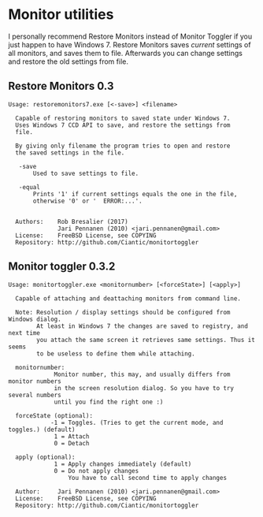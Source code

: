 Monitor utilities
=================

I personally recommend Restore Monitors instead of Monitor Toggler if you just happen 
to have Windows 7. Restore Monitors saves *current* settings of all monitors, and saves
them to file. Afterwards you can change settings and restore the old settings from file.
 

Restore Monitors 0.3
--------------------

    Usage: restoremonitors7.exe [<-save>] <filename>

      Capable of restoring monitors to saved state under Windows 7.
      Uses Windows 7 CCD API to save, and restore the settings from
      file.

      By giving only filename the program tries to open and restore
      the saved settings in the file.

       -save
           Used to save settings to file.

       -equal
           Prints '1' if current settings equals the one in the file,
           otherwise '0' or '  ERROR:...'.


      Authors:    Rob Bresalier (2017)
                  Jari Pennanen (2010) <jari.pennanen@gmail.com>
      License:    FreeBSD License, see COPYING
      Repository: http://github.com/Ciantic/monitortoggler
      

Monitor toggler 0.3.2
---------------------
    Usage: monitortoggler.exe <monitornumber> [<forceState>] [<apply>]

      Capable of attaching and deattaching monitors from command line.

      Note: Resolution / display settings should be configured from Windows dialog.
            At least in Windows 7 the changes are saved to registry, and next time
            you attach the same screen it retrieves same settings. Thus it seems
            to be useless to define them while attaching.

      monitornumber:
                 Monitor number, this may, and usually differs from monitor numbers
                 in the screen resolution dialog. So you have to try several numbers
                 until you find the right one :)

      forceState (optional):
                -1 = Toggles. (Tries to get the current mode, and toggles.) (default)
                 1 = Attach
                 0 = Detach

      apply (optional):
                 1 = Apply changes immediately (default)
                 0 = Do not apply changes
                     You have to call second time to apply changes

      Author:     Jari Pennanen (2010) <jari.pennanen@gmail.com>
      License:    FreeBSD License, see COPYING
      Repository: http://github.com/Ciantic/monitortoggler
